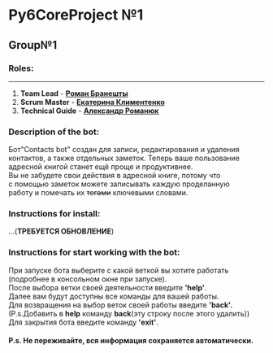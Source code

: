 # Py6CoreProject №1

## Group№1

### Roles:
___
1) **Team Lead** - **[Роман Бранешты](https://github.com/Roman-Braneshty)** 
2) **Scrum Master** - **[Екатерина Климентенко](https://github.com/klymentenkokate)**
3) **Technical Guide** - **[Александр Романюк](https://github.com/romaniuk-o)**

### Description of the bot:
Бот"Contacts bot" создан для записи, редактирования и удаления\
контактов, а также отдельных заметок. Теперь ваше пользование\
адресной книгой станет ещё проще и продуктивнее.\
Вы не забудете свои действия в адресной книге, потому что\
с помощью заметок можете записывать каждую проделанную\
работу и помечать их ~~тегами~~ ключевыми словами.

### Instructions for install:
...(**ТРЕБУЕТСЯ ОБНОВЛЕНИЕ**)

### Instructions for start working with the bot:
При запуске бота выберите с какой веткой вы хотите работать\
(подробнее в консольном окне при запуске).\
После выбора ветки своей деятельности введите **'help'**.\
Далее вам будут доступны все команды для вашей работы.\
Для возвращения на выбор веток своей работы введите **'back'.**\
(P.s.Добавить в **help** команду **back**(эту строку после этого удалить))\
Для закрытия бота введите команду **'exit'**.
#### **P.s. Не переживайте, вся информация сохраняется автоматически.**


